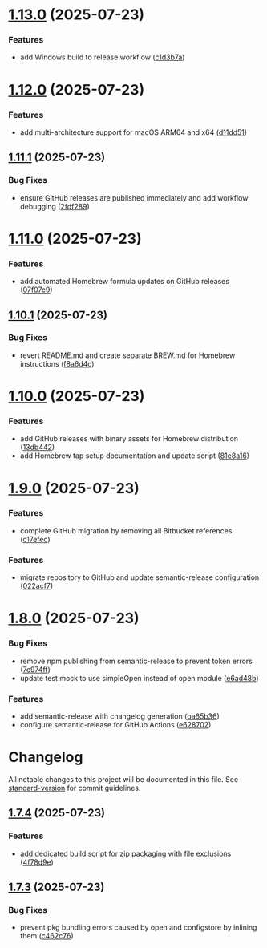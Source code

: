 # [1.13.0](https://github.com/yotoplay/twine-to-yoto/compare/v1.12.0...v1.13.0) (2025-07-23)


### Features

* add Windows build to release workflow ([c1d3b7a](https://github.com/yotoplay/twine-to-yoto/commit/c1d3b7a506a1798f2a9d5cd9b277336ef5646e82))

# [1.12.0](https://github.com/yotoplay/twine-to-yoto/compare/v1.11.1...v1.12.0) (2025-07-23)


### Features

* add multi-architecture support for macOS ARM64 and x64 ([d11dd51](https://github.com/yotoplay/twine-to-yoto/commit/d11dd514aa4551403f74d5c60fdf7d7c6af35e8c))

## [1.11.1](https://github.com/yotoplay/twine-to-yoto/compare/v1.11.0...v1.11.1) (2025-07-23)


### Bug Fixes

* ensure GitHub releases are published immediately and add workflow debugging ([2fdf289](https://github.com/yotoplay/twine-to-yoto/commit/2fdf28913f5e43e76e76da19124a15d7ed180041))

# [1.11.0](https://github.com/yotoplay/twine-to-yoto/compare/v1.10.1...v1.11.0) (2025-07-23)


### Features

* add automated Homebrew formula updates on GitHub releases ([07f07c9](https://github.com/yotoplay/twine-to-yoto/commit/07f07c94d5661487ae1f5f23026e86ab4769676b))

## [1.10.1](https://github.com/yotoplay/twine-to-yoto/compare/v1.10.0...v1.10.1) (2025-07-23)


### Bug Fixes

* revert README.md and create separate BREW.md for Homebrew instructions ([f8a6d4c](https://github.com/yotoplay/twine-to-yoto/commit/f8a6d4ccf0b23dc5d2254656d3632e62bd7ffc01))

# [1.10.0](https://github.com/yotoplay/twine-to-yoto/compare/v1.9.0...v1.10.0) (2025-07-23)


### Features

* add GitHub releases with binary assets for Homebrew distribution ([13db442](https://github.com/yotoplay/twine-to-yoto/commit/13db442d96ee11a82bbc63f577d3adfc1cfffe39))
* add Homebrew tap setup documentation and update script ([81e8a16](https://github.com/yotoplay/twine-to-yoto/commit/81e8a16e072d8a1b47c07546305fc2057ddcbaab))

# [1.9.0](https://github.com/yotoplay/twine-to-yoto/compare/v1.8.2...v1.9.0) (2025-07-23)


### Features

* complete GitHub migration by removing all Bitbucket references ([c17efec](https://github.com/yotoplay/twine-to-yoto/commit/c17efecdb515213c291172c63471a4ca8b1eace6))

### Features

* migrate repository to GitHub and update semantic-release configuration ([022acf7](https://github.com/yotoplay/twine-to-yoto/commit/022acf7e5575e2bf30593a52bd380a44527aac9b))

# [1.8.0](https://github.com/yotoplay/twine-to-yoto/compare/v1.7.4...v1.8.0) (2025-07-23)


### Bug Fixes

* remove npm publishing from semantic-release to prevent token errors ([7c974ff](https://github.com/yotoplay/twine-to-yoto/commit/7c974ff91a7510b9e705addac6a8630b219ec814))
* update test mock to use simpleOpen instead of open module ([e6ad48b](https://github.com/yotoplay/twine-to-yoto/commit/e6ad48b32e76e1f69edad25ffdd8764d4f45f4a7))


### Features

* add semantic-release with changelog generation ([ba65b36](https://github.com/yotoplay/twine-to-yoto/commit/ba65b36f693026ef63edccea4a97b13279498f2d))
* configure semantic-release for GitHub Actions ([e628702](https://github.com/yotoplay/twine-to-yoto/commit/e628702171b77208f63a434999a689d66816fe49))

# Changelog

All notable changes to this project will be documented in this file. See [standard-version](https://github.com/conventional-changelog/standard-version) for commit guidelines.

## [1.7.4](https://github.com/yotoplay/twine-to-yoto/compare/v1.7.3...v1.7.4) (2025-07-23)

### Features

- add dedicated build script for zip packaging with file exclusions ([4f78d9e](https://github.com/yotoplay/twine-to-yoto/commit/4f78d9e))

## [1.7.3](https://github.com/yotoplay/twine-to-yoto/compare/v1.7.2...v1.7.3) (2025-07-23)

### Bug Fixes

- prevent pkg bundling errors caused by open and configstore by inlining them ([c462c76](https://github.com/yotoplay/twine-to-yoto/commit/c462c76))
